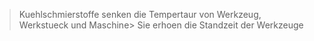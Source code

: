 > Kuehlschmierstoffe senken die Tempertaur von Werkzeug, Werkstueck und Maschine> Sie erhoen die Standzeit der Werkzeuge